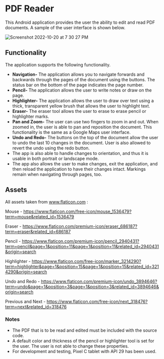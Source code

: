 # PDF Reader
This Android application provides the user the ability to edit and read PDF documents. A sample of the user interface is shown below.

![Screenshot 2022-10-20 at 7 30 27 PM](https://user-images.githubusercontent.com/48875554/197079404-d4f22f85-4f81-4c82-aef5-416d9bdab266.png)

## Functionality

The application supports the following functionality. 
* **Navigation-** The application allows you to navigate forwards and backwards through the pages of the document using the buttons. The status bar on the bottom of the page indicates the page number. 
* **Pencil-** The application allows the user to write notes or draw on the page. 
* **Highlighter-** The application allows the user to draw over text using a thick, transparent yellow brush that allows the user to highlight text. 
* **Eraser-** The eraser tool allows the user to erase to erase pencil or highlighter marks. 
* **Pan and Zoom-** The user can use two fingers to zoom in and out. When zoomed in, the user is able to pan and reposition the document. This functionality is the same as a Google Maps user interface. 
* **Undo and Redo-** The buttons on the top of the document allow the user to undo the last 10 changes in the document. User is also allowed to revert the undo using the redo button. 
* The app is also able to handle changes to orientation, and thus it is usable in both portrait or landscape mode. 
* The app also allows the user to make changes, exit the application, and then reload the application to have their changes intact. Markings remain when navigating through pages, too. 

## Assets

All assets taken from www.flaticon.com :

Mouse - https://www.flaticon.com/free-icon/mouse_1536479?term=mouse&related_id=1536479

Eraser - https://www.flaticon.com/premium-icon/eraser_686187?term=eraser&related_id=686187

Pencil - https://www.flaticon.com/premium-icon/pencil_2940431?term=pencil&page=1&position=11&page=1&position=11&related_id=2940431&origin=search

Highlighter - https://www.flaticon.com/free-icon/marker_3214290?term=highlighter&page=1&position=15&page=1&position=15&related_id=3214290&origin=search

Undo and Redo - https://www.flaticon.com/premium-icon/undo_3894646?term=undo&page=1&position=3&page=1&position=3&related_id=3894646&origin=search

Previous and Next - https://www.flaticon.com/free-icon/next_318476?term=next&related_id=318476

### Notes

* The PDF that is to be read and edited must be included with the source code.
* A default color and thickness of the pencil or highlighter tool is set for the user. The user is not able to change these properties.  
* For development and testing, Pixel C tablet with API 29 has been used.



